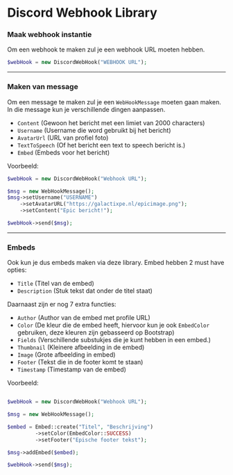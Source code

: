 # Discord Webhook Library

### Maak webhook instantie
Om een webhook te maken zul je een webhook URL moeten hebben.
```php
$webHook = new DiscordWebHook("WEBHOOK URL");
```
---

### Maken van message
Om een message te maken zul je een `WebHookMessage` moeten gaan maken.
In die message kun je verschillende dingen aanpassen.
* `Content` (Gewoon het bericht met een limiet van 2000 characters)
* `Username` (Username die word gebruikt bij het bericht)
* `AvatarUrl` (URL van profiel foto)
* `TextToSpeech` (Of het bericht een text to speech bericht is.)
* `Embed` (Embeds voor het bericht)

Voorbeeld:
```php
$webHook = new DiscordWebHook("Webhook URL");

$msg = new WebHookMessage();
$msg->setUsername("USERNAME")
    ->setAvatarURL("https://galactixpe.nl/epicimage.png");
    ->setContent("Epic bericht!");

$webHook->send($msg);
```
---
### Embeds
Ook kun je dus embeds maken via deze library.
Embed hebben 2 must have opties:

* `Title` (Titel van de embed)
* `Description` (Stuk tekst dat onder de titel staat)

Daarnaast zijn er nog 7 extra functies:

* `Author` (Author van de embed met profile URL)
* `Color` (De kleur die de embed heeft, hiervoor kun je ook `EmbedColor` gebruiken, deze kleuren zijn gebasseerd op Bootstrap)
* `Fields` (Verschillende substukjes die je kunt hebben in een embed.)
* `Thumbnail` (Kleinere afbeelding in de embed)
* `Image` (Grote afbeelding in embed)
* `Footer` (Tekst die in de footer komt te staan)
* `Timestamp` (Timestamp van de embed)

Voorbeeld:
```php

$webHook = new DiscordWebHook("Webhook URL");

$msg = new WebHookMessage();

$embed = Embed::create("Titel", "Beschrijving")
         ->setColor(EmbedColor::SUCCESS)
         ->setFooter("Epische footer tekst");

$msg->addEmbed($embed);

$webHook->send($msg);

```

